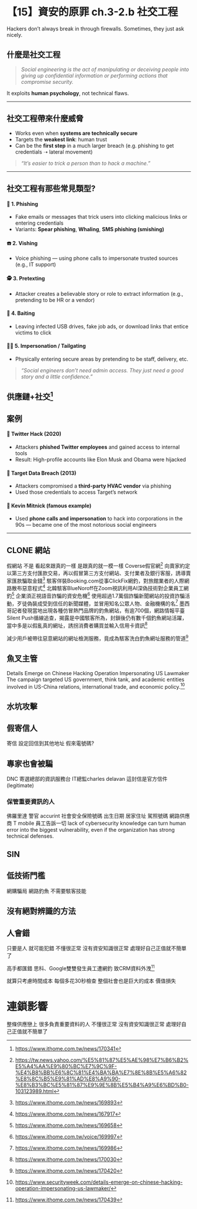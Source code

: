 # 【15】資安的原罪 ch.3-2.b 社交工程

Hackers don’t always break in through firewalls. Sometimes, they just ask nicely.

## 什麼是社交工程

> *Social engineering is the act of manipulating or deceiving people into giving up confidential information or performing actions that compromise security.*

It exploits **human psychology**, not technical flaws.

---

## 社交工程帶來什麼威脅

* Works even when **systems are technically secure**
* Targets the **weakest link**: human trust
* Can be the **first step** in a much larger breach (e.g. phishing to get credentials ➝ lateral movement)

> *“It’s easier to trick a person than to hack a machine.”*

---

## 社交工程有那些常見類型?

#### 📨 1. **Phishing**

* Fake emails or messages that trick users into clicking malicious links or entering credentials
* Variants: **Spear phishing**, **Whaling**, **SMS phishing (smishing)**

#### ☎️ 2. **Vishing**

* Voice phishing — using phone calls to impersonate trusted sources (e.g., IT support)

#### 🕵️ 3. **Pretexting**

* Attacker creates a believable story or role to extract information (e.g., pretending to be HR or a vendor)

#### 🏢 4. **Baiting**

* Leaving infected USB drives, fake job ads, or download links that entice victims to click

#### 👨‍💼 5. **Impersonation / Tailgating**

* Physically entering secure areas by pretending to be staff, delivery, etc.

> *“Social engineers don’t need admin access. They just need a good story and a little confidence.”*

供應鏈+社交[^11]
---

## 案例
#### 💼 **Twitter Hack (2020)**

* Attackers **phished Twitter employees** and gained access to internal tools
* Result: High-profile accounts like Elon Musk and Obama were hijacked

#### 🏥 **Target Data Breach (2013)**

* Attackers compromised a **third-party HVAC vendor** via phishing
* Used those credentials to access Target’s network

#### 🏦 **Kevin Mitnick (famous example)**

* Used **phone calls and impersonation** to hack into corporations in the 90s — became one of the most notorious social engineers

---

## CLONE 網站
假網站 不是 看起來跟真的一樣 是跟真的就一模一樣
Coverse假官網[^1]
向賣家約定以第三方支付匯款交易，再以假冒第三方支付網站、支付業者及銀行客服，誘導賣家匯款騙取金錢[^9]
駭客佯裝Booking.com從事ClickFix網釣，對旅館業者的人際網路散布惡意程式[^2]
北韓駭客BlueNoroff在Zoom視訊利用AI深偽技術對企業員工網釣[^3]
企業須正視語音詐騙的資安危機[^4]
使用超過1.7萬個詐騙新聞網站的投資詐騙活動，歹徒偽裝成受到信任的新聞媒體，並冒用知名公眾人物、金融機構的名[^7]
墨西哥記者發現當地出現各種仿冒熱門品牌的釣魚網站，有逾700個，網路情報平臺Silent Push循線追查，揭露是中國駭客所為，封鎖後仍有數千個釣魚網站活躍，當中多是以假亂真的網址，誘拐消費者購買並輸入信用卡資訊[^8]

減少用戶被帶往惡意網站的網址檢測服務，竟成為駭客洗白釣魚網址服務的管道[^6]


## 魚叉主管
Details Emerge on Chinese Hacking Operation Impersonating US Lawmaker
The campaign targeted US government, think tank, and academic entities involved in US-China relations, international trade, and economic policy.[^10]

## 水坑攻擊

## 假寄信人
寄信 設定回信到其他地址
假來電號碼?

## 專家也會被騙
DNC 寄選總部的資訊服務台 IT總監charles delavan 這封信是官方信件(legitimate)

### 保管重要資訊的人
佛羅里達 警官 accurint 社會安全保險號碼 出生日期 居家住址 駕照號碼
網路供應商 T mobile 員工告訴一切
lack of cybersecurity knowledge can turn human error into the biggest vulnerability, even if the organization has strong technical defenses.

## SIN

## 低技術門檻
網購騙局 網路釣魚 不需要駭客技能

## 沒有絕對辨識的方法

## 人會錯
只要是人 就可能犯錯
不懂很正常 沒有資安知識很正常 處理好自己正值就不簡單了

高手都匯錯
思科、Google雙雙發生員工遭網釣 致CRM資料外洩[^5]

就算只考慮時間成本 每個多花30秒檢查
整個社會也是巨大的成本 價值損失



# 連鎖影響
整條供應戀上
很多負責重要資料的人 不懂很正常 沒有資安知識很正常 處理好自己正值就不簡單了


[^1]: https://tw.news.yahoo.com/%E5%81%87%E5%AE%98%E7%B6%B2%E5%A4%AA%E9%80%BC%E7%9C%9F-%E4%B8%BB%E6%8C%81%E4%BA%BA%E7%8E%8B%E5%A6%82%E8%8C%B5%E9%81%AD%E8%A9%90-%E8%B3%BC%E5%81%87%E9%9E%8B%E5%B4%A9%E6%BD%B0-103123989.html
[^2]: https://www.ithome.com.tw/news/167917
[^3]: https://www.ithome.com.tw/news/169658
[^4]: https://www.ithome.com.tw/voice/169997
[^5]: https://www.ithome.com.tw/news/170439
[^6]: https://www.ithome.com.tw/news/170420
[^7]: https://www.ithome.com.tw/news/169986
[^8]: https://www.ithome.com.tw/news/170030
[^9]: https://www.ithome.com.tw/news/169893
[^10]: https://www.securityweek.com/details-emerge-on-chinese-hacking-operation-impersonating-us-lawmaker/
[^11]: https://www.ithome.com.tw/news/170341